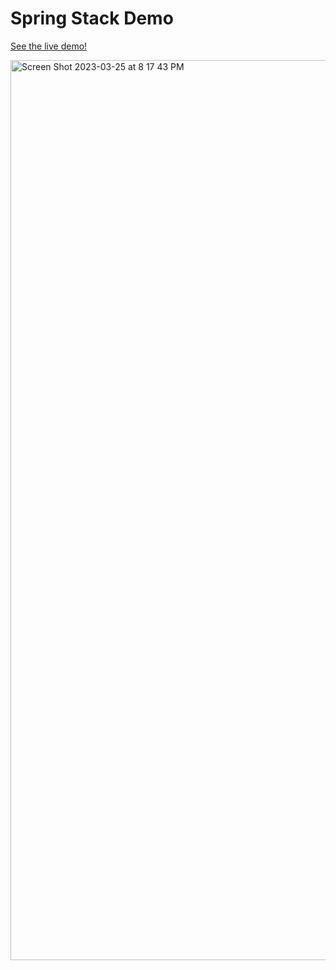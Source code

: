 # Spring Stack Demo

<a href="http://springbootreactfullstack-env.eba-33w2fs3q.us-east-1.elasticbeanstalk.com/">See the live demo!</a>

<img width="1440" alt="Screen Shot 2023-03-25 at 8 17 43 PM" src="https://user-images.githubusercontent.com/24409524/228086711-7213d708-4f23-4c23-9b14-985836eb89a9.png">
